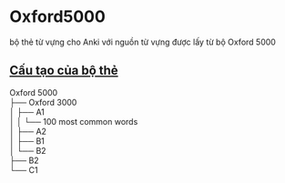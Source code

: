 # Oxford5000

bộ thẻ từ vựng cho Anki với nguồn từ vựng được lấy từ bộ Oxford 5000  

## [Cấu tạo của bộ thẻ](doc/anki_deck.md)

Oxford 5000  
├── Oxford 3000  
│   ├── A1  
│   │   └── 100 most common words  
│   ├── A2  
│   ├── B1  
│   └── B2  
├── B2  
└── C1  

